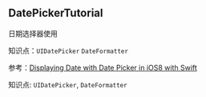 DatePickerTutorial 
----------------
日期选择器使用

知识点：`UIDatePicker` `DateFormatter`

参考：[Displaying Date with Date Picker in iOS8 with Swift](https://www.ioscreator.com/tutorials/display-date-date-picker-ios8-swift)

知识点: `UIDatePicker`, `DateFormatter`